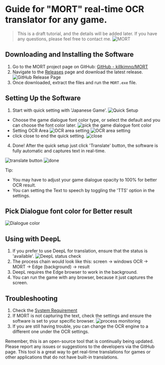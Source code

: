 # Guide for "MORT" real-time OCR translator for any game.
>This is a draft tutorial, and the details will be added later. If you have any questions, please feel free to contact me.
![MORT](https://i.imgur.com/Xrh72F2.png)
## Downloading and Installing the Software
1. Go to the MORT project page on GitHub: [GitHub - killkimno/MORT](https://github.com/killkimno/MORT)
2. Navigate to the [Releases](https://github.com/killkimno/MORT/releases) page and download the latest release.
![GitHub Release Page](https://i.imgur.com/sPGjV3e.png)
3. Once downloaded, extract the files and run the `MORT.exe` file.

## Setting Up the Software

1. Start with quick setting with 'Japanese Game'.
![Quick Setup](https://i.imgur.com/uVyXqgE.png)
- Choose the game dialogue font color type, or select the default and you can choose the font color later.
![pick the game dialogue font color](https://imgur.com/DnTiQ1T.png)
- Setting OCR Area
![OCR area setting](https://imgur.com/F85fKo8.png)
![OCR area setting](https://i.imgur.com/gXPx1Er.png)
- click close to end the quick setting.
![close](https://i.imgur.com/hFFDDP5.png)

4. Done! After the quick setup just click 'Translate' button, the software is fully automatic and captures text in real-time.
   
![translate button](https://i.imgur.com/GMLVadY.png)
![done](https://i.imgur.com/UO89ECV.jpg)

 
Tip:
- You may have to adjust your game dialogue opacity to 100% for better OCR result.
- You can setting the Text to speech by toggling the 'TTS' option in the settings.

## Pick Dialogue font color for Better result
![Dialogue color](https://i.imgur.com/h2xJk0K.jpg)

## Using with DeepL
1. If you prefer to use DeepL for translation, ensure that the status is 'available'.
![DeepL status check](https://i.imgur.com/ghrPPDm.png)
2. The process chain would look like this: screen -> windows OCR -> MORT -> Edge (background) -> result
3. DeepL requires the Edge browser to work in the background.
4. You can run the game with any browser, because it just captures the screen.

## Troubleshooting
1. Check the [System Requirement](https://github.com/killkimno/MORT#system-requirement)
2. If MORT is not capturing the text, check the settings and ensure the software is set to your specific browser.
![process monitoring](https://i.imgur.com/UqeusNy.png)
3. If you are still having trouble, you can change the OCR engine to a different one under the OCR settings.

Remember, this is an open-source tool that is continually being updated. Please report any issues or suggestions to the developers via the GitHub page. This tool is a great way to get real-time translations for games or other applications that do not have built-in translations.
